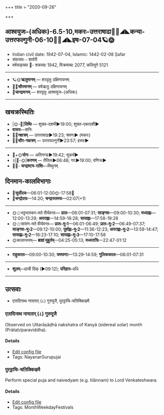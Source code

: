 +++
title = "2020-09-26"

+++
## आश्वयुजः-(अधिकः)-6.5-10,मकरः-उत्तराषाढा🌛🌌◢◣कन्या-उत्तरफल्गुनी-06-10🌌🌞◢◣इषः-07-04🪐🌞
- Indian civil date: 1942-07-04, Islamic: 1442-02-08 Ṣafar
- संवत्सरः - शार्वरी
- वर्षसङ्ख्या 🌛- शकाब्दः 1942, विक्रमाब्दः 2077, कलियुगे 5121
___________________
- 🪐🌞**ऋतुमानम्** — शरदृतुः दक्षिणायनम्
- 🌌🌞**सौरमानम्** — वर्षऋतुः दक्षिणायनम्
- 🌛**चान्द्रमानम्** — शरदृतुः आश्वयुजः-(अधिकः)
___________________


## खचक्रस्थितिः
- |🌞-🌛|**तिथिः** — शुक्ल-दशमी►19:00; शुक्ल-एकादशी►  
- **वासरः**—शनिः  
- 🌌🌛**नक्षत्रम्** — उत्तराषाढा►19:23; श्रवणः► (मकरः)  
- 🌌🌞**सौर-नक्षत्रम्** — उत्तरफल्गुनी►23:57; हस्तः►  
___________________
- 🌛+🌞**योगः** — अतिगण्डः►19:42; सुकर्म►  
- २|🌛-🌞|**करणम्** — तैतिलः►06:48; गरः►19:00; वणिजः►  
- 🌌🌛- **चन्द्राष्टम-राशिः**—मिथुनम्  


## दिनमान-कालविभागाः
- 🌅**सूर्योदयः**—06:01-12:00🌞️-17:58🌇  
- 🌛**चन्द्रोदयः**—14:20; **चन्द्रास्तमयः**—02:07(+1)  
___________________
- 🌞⚝भट्टभास्कर-मते वीर्यवन्तः— **प्रातः**—06:01-07:31; **साङ्गवः**—09:00-10:30; **मध्याह्नः**—12:00-13:29; **अपराह्णः**—14:59-16:28; **सायाह्नः**—17:58-19:28  
- 🌞⚝सायण-मते वीर्यवन्तः— **प्रातः-मु॰1**—06:01-06:49; **प्रातः-मु॰2**—06:49-07:37; **साङ्गवः-मु॰2**—09:12-10:00; **पूर्वाह्णः-मु॰2**—11:36-12:23; **अपराह्णः-मु॰2**—13:59-14:47; **सायाह्णः-मु॰2**—16:23-17:10; **सायाह्णः-मु॰3**—17:10-17:58  
- 🌞कालान्तरम्— **ब्राह्मं मुहूर्तम्**—04:25-05:13; **मध्यरात्रिः**—22:47-01:12  
___________________
- **राहुकालः**—09:00-10:30; **यमघण्टः**—13:29-14:59; **गुलिककालः**—06:01-07:31  
___________________
- **शूलम्**—प्राची दिक् (►09:12); **परिहारः**–दधि  
___________________

## उत्सवाः
- एऩादिनाथ नायऩार् (८) गुरुपूजै, पुरट्टाचि-चऩिक्किऴमै
### एऩादिनाथ नायऩार् (८) गुरुपूजै

Observed on Uttarāṣāḍhā nakshatra of Kanyā (sidereal solar) month (Prātaḥ/paraviddha). 

#### Details
- [Edit config file](https://github.com/jyotisham/adyatithi/tree/master/mahApuruSha/nAyanAr/sidereal_solar_month/nakshatra/06/21/En2AdinAtha%20nAyan2Ar%20%288%29%20gurupUjai.toml)
- Tags: NayanarGurupujai


### पुरट्टाचि-चऩिक्किऴमै

Perform special puja and naivedyam (e.g. tilānnam) to Lord Venkateshwara.

#### Details
- [Edit config file](https://github.com/jyotisham/adyatithi/tree/master/tamil/description_only/puraTTAci~can2ikkizhamai.toml)
- Tags: MonthWeekdayFestivals


